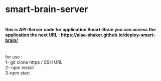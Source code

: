 # smart-brain-server

# <h4> this is API-Server code for application Smart-Brain you can access the application the next URL : https://alaa-shaker.github.io/deploy-smart-brain/ </h4>
<br> for use :
<br> 1- git clone https / SSH URL
<br> 2- npm install
<br> 3-npm start
